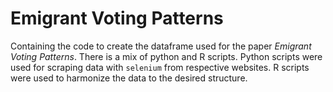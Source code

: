 # Emigrant Voting Patterns

Containing the code to create the dataframe used for the paper _Emigrant Voting Patterns_. 
There is a mix of python and R scripts. Python scripts were used for scraping data with `selenium` from 
respective websites. R scripts were used to harmonize the data to the desired structure. 
